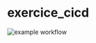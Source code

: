 # exercice_cicd
![example workflow](https://github.com/tcastelli-garneau/exercice_cicd/actions/workflows/build_and_issues.yml/badge.svg?event=push)
